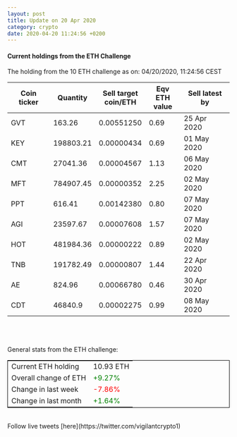 ```yaml
---
layout: post
title: Update on 20 Apr 2020
category: crypto
date: 2020-04-20 11:24:56 +0200
---
```




#### Current holdings from the ETH Challenge

The holding from the 10 ETH challenge as on: 04/20/2020, 11:24:56 CEST

|Coin ticker|Quantity|Sell target<br>coin/ETH|Eqv ETH<br>value|Sell latest by|
|-----------|--------|-----------|-----------|--------------|
GVT|163.26|  0.00551250|0.69|25 Apr 2020|
KEY|198803.21|  0.00000434|0.69|01 May 2020|
CMT|27041.36|  0.00004567|1.13|06 May 2020|
MFT|784907.45|  0.00000352|2.25|02 May 2020|
PPT|616.41|  0.00142380|0.80|07 May 2020|
AGI|23597.67|  0.00007608|1.57|07 May 2020|
HOT|481984.36|  0.00000222|0.89|02 May 2020|
TNB|191782.49|  0.00000807|1.44|22 Apr 2020|
AE|824.96|  0.00066780|0.46|30 Apr 2020|
CDT|46840.9|  0.00002275|0.99|08 May 2020|

<br>
<br>
<br>
General stats from the ETH challenge:

<table style="border:1px solid black;margin-left:auto;margin-right:auto;">
	<tbody>
	<tr>
		<td>Current ETH holding</td>
		<td>     10.93 ETH</td>
	</tr>
	<tr>
		<td>Overall change of ETH</td>
		<td><font color="green">+9.27%</font></td>
	</tr>
	<tr>
		<td>Change in last week</td>
		<td><font color="red">-7.86%</font></td>
	</tr>
	<tr>
		<td>Change in last month</td>
		<td><font color="green">+1.64%</font></td>
	</tr>
	</tbody>
</table>

<br>
Follow live tweets [here](https://twitter.com/vigilantcrypto1)
<br>
<br>